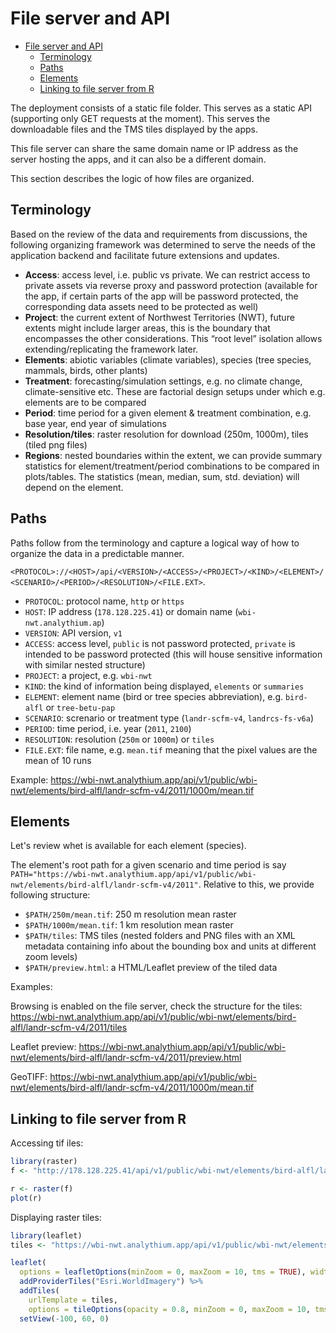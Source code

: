# File server and API

- [File server and API](#file-server-and-api)
  - [Terminology](#terminology)
  - [Paths](#paths)
  - [Elements](#elements)
  - [Linking to file server from R](#linking-to-file-server-from-r)

The deployment consists of a static file folder. This serves as a static API (supporting only GET requests at the moment). This serves the downloadable files and the TMS tiles displayed by the apps.

This file server can share the same domain name or IP address as the server hosting the apps, and it can also be a different domain.

This section describes the logic of how files are organized.

## Terminology

Based on the review of the data and requirements from discussions, the following organizing framework was determined to serve the needs of the application backend and facilitate future extensions and updates.

- **Access**: access level, i.e. public vs private. We can restrict access to private assets via reverse proxy and password protection (available for the app, if certain parts of the app will be password protected, the corresponding data assets need to be protected as well)
- **Project**: the current extent of Northwest Territories (NWT), future extents might include larger areas, this is the boundary that encompasses the other considerations. This “root level” isolation allows extending/replicating the framework later.
- **Elements**: abiotic variables (climate variables), species (tree species, mammals, birds, other plants)
- **Treatment**: forecasting/simulation settings, e.g. no climate change, climate-sensitive etc. These are factorial design setups under which e.g. elements are to be compared
- **Period**: time period for a given element & treatment combination, e.g. base year, end year of simulations
- **Resolution/tiles**: raster resolution for download (250m, 1000m), tiles (tiled png files)
- **Regions**: nested boundaries within the extent, we can provide summary statistics for element/treatment/period combinations to be compared in plots/tables. The statistics (mean, median, sum, std. deviation) will depend on the element.


## Paths

Paths follow from the terminology and capture a logical way of how to organize the data in a predictable manner.

`<PROTOCOL>://<HOST>/api/<VERSION>/<ACCESS>/<PROJECT>/<KIND>/<ELEMENT>/<SCENARIO>/<PERIOD>/<RESOLUTION>/<FILE.EXT>`.

- `PROTOCOL`: protocol name, `http` or `https`
- `HOST`: IP address (`178.128.225.41`) or domain name (`wbi-nwt.analythium.ap`)
- `VERSION`: API version, `v1`
- `ACCESS`: access level, `public` is not password protected, `private` is intended to be password protected (this will house sensitive information with similar nested structure)
- `PROJECT`: a project, e.g. `wbi-nwt`
- `KIND`: the kind of information being displayed, `elements` or `summaries`
- `ELEMENT`: element name (bird or tree species abbreviation), e.g. `bird-alfl` or `tree-betu-pap`
- `SCENARIO`: screnario or treatment type (`landr-scfm-v4`, `landrcs-fs-v6a`)
- `PERIOD`: time period, i.e. year (`2011`, `2100`)
- `RESOLUTION`: resolution (`250m` or `1000m`) or `tiles`
- `FILE.EXT`: file name, e.g. `mean.tif` meaning that the pixel values are the mean of 10 runs

Example: <https://wbi-nwt.analythium.app/api/v1/public/wbi-nwt/elements/bird-alfl/landr-scfm-v4/2011/1000m/mean.tif>

## Elements

Let's review whet is available for each element (species).

The element's root path for a given scenario and time period is say `PATH="https://wbi-nwt.analythium.app/api/v1/public/wbi-nwt/elements/bird-alfl/landr-scfm-v4/2011"`. Relative to this, we provide following structure:

- `$PATH/250m/mean.tif`: 250 m resolution mean raster
- `$PATH/1000m/mean.tif`: 1 km resolution mean raster
- `$PATH/tiles`: TMS tiles (nested folders and PNG files with an XML metadata containing info about the bounding box and units at different zoom levels)
- `$PATH/preview.html`: a HTML/Leaflet preview of the tiled data

Examples:

Browsing is enabled on the file server, check the structure for the tiles:
<https://wbi-nwt.analythium.app/api/v1/public/wbi-nwt/elements/bird-alfl/landr-scfm-v4/2011/tiles>

Leaflet preview:
<https://wbi-nwt.analythium.app/api/v1/public/wbi-nwt/elements/bird-alfl/landr-scfm-v4/2011/preview.html>

GeoTIFF:
<https://wbi-nwt.analythium.app/api/v1/public/wbi-nwt/elements/bird-alfl/landr-scfm-v4/2011/1000m/mean.tif>

## Linking to file server from R

Accessing tif iles:

```R
library(raster)
f <- "http://178.128.225.41/api/v1/public/wbi-nwt/elements/bird-alfl/landr-scfm-v4/2011/1000m/mean.tif"

r <- raster(f)
plot(r)
```

Displaying raster tiles:

```R
library(leaflet)
tiles <- "https://wbi-nwt.analythium.app/api/v1/public/wbi-nwt/elements/tree-betu-pap/landr-scfm-v4/2011/tiles/{z}/{x}/{y}.png"

leaflet(
  options = leafletOptions(minZoom = 0, maxZoom = 10, tms = TRUE), width = "100%") %>%
  addProviderTiles("Esri.WorldImagery") %>%
  addTiles(
    urlTemplate = tiles,
    options = tileOptions(opacity = 0.8, minZoom = 0, maxZoom = 10, tms = TRUE)) %>% 
  setView(-100, 60, 0)
```
